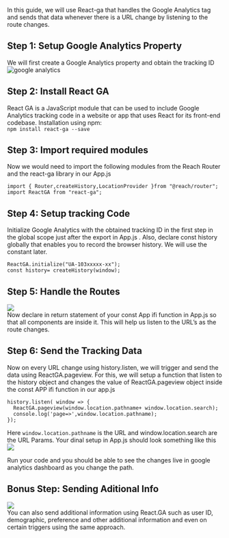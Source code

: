 In this guide, we will use React-ga that handles the Google Analytics tag and sends that data whenever there is a URL change by listening to the route changes.

## Step 1: Setup Google Analytics Property
We will first create a Google Analytics property and obtain the tracking ID
![google analytics](https://miro.medium.com/max/1433/1*MMMJfCF1_neXHY3xH98rkA.png)

## Step 2: Install React GA
React GA is a JavaScript module that can be used to include Google Analytics tracking code in a website or app that uses React for its front-end codebase.
Installation using npm:  
`npm install react-ga --save`
## Step 3: Import required modules
Now we would need to import the following modules from the Reach Router and the react-ga library in our App.js   
```
import { Router,createHistory,LocationProvider }from "@reach/router";   
import ReactGA from "react-ga";
```
## Step 4: Setup tracking Code
Initialize Google Analytics with the obtained tracking ID in the first step in the global scope just after the export in App.js . Also, declare const history globally that enables you to record the browser history. We will use the constant later.
```
ReactGA.initialize("UA-103xxxxx-xx"); 
const history= createHistory(window);
```
## Step 5: Handle the Routes
![](https://miro.medium.com/max/334/1*0iqfOci7_7Q8s2-wW1t3PQ.png)  
Now declare <LocationProvider history={history}> in return statement of your const App ifi function in App.js so that all components are inside it. This will help us listen to the URL’s as the route changes.
## Step 6: Send the Tracking Data
Now on every URL change using history.listen, we will trigger and send the data using ReactGA.pageview. For this, we will setup a function that listen to the history object and changes the value of ReactGA.pageview object inside the const APP ifi function in our app.js
```
history.listen( window => {
  ReactGA.pageview(window.location.pathname+ window.location.search);
  console.log('page=>',window.location.pathname);
}); 
```
Here `window.location.pathname` is the URL and window.location.search are the URL Params.
Your dinal setup in App.js should look something like this   
![](https://miro.medium.com/max/688/1*4FMrklT3bxfXCNbG4opjKA.png)

Run your code and you should be able to see the changes live in google analytics dashboard as you change the path.
## Bonus Step: Sending Aditional Info  
![](https://miro.medium.com/max/318/1*rStTIVfK4EEjNnT8fXpS8g.png)  
You can also send additional information using React.GA such as user ID, demographic, preference and other additional information and even on certain triggers using the same approach.
